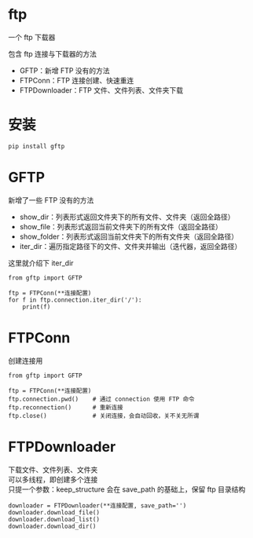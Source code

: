# ftp

一个 ftp 下载器

包含 ftp 连接与下载器的方法

- GFTP：新增 FTP 没有的方法
- FTPConn：FTP 连接创建、快速重连
- FTPDownloader：FTP 文件、文件列表、文件夹下载

# 安装

```
pip install gftp
```

# GFTP

新增了一些 FTP 没有的方法

- show_dir：列表形式返回文件夹下的所有文件、文件夹（返回全路径）
- show_file：列表形式返回当前文件夹下的所有文件（返回全路径）
- show_folder：列表形式返回当前文件夹下的所有文件夹（返回全路径）
- iter_dir：遍历指定路径下的文件、文件夹并输出（迭代器，返回全路径）

这里就介绍下 iter_dir

```
from gftp import GFTP

ftp = FTPConn(**连接配置)
for f in ftp.connection.iter_dir('/'):
    print(f)
```

# FTPConn

创建连接用

```
from gftp import GFTP

ftp = FTPConn(**连接配置)
ftp.connection.pwd()    # 通过 connection 使用 FTP 命令
ftp.reconnection()      # 重新连接
ftp.close()             # 关闭连接，会自动回收，关不关无所谓
```

# FTPDownloader

下载文件、文件列表、文件夹  
可以多线程，即创建多个连接  
只提一个参数：keep_structure 会在 save_path 的基础上，保留 ftp 目录结构

```
downloader = FTPDownloader(**连接配置, save_path='')
downloader.download_file()
downloader.download_list()
downloader.download_dir()
```